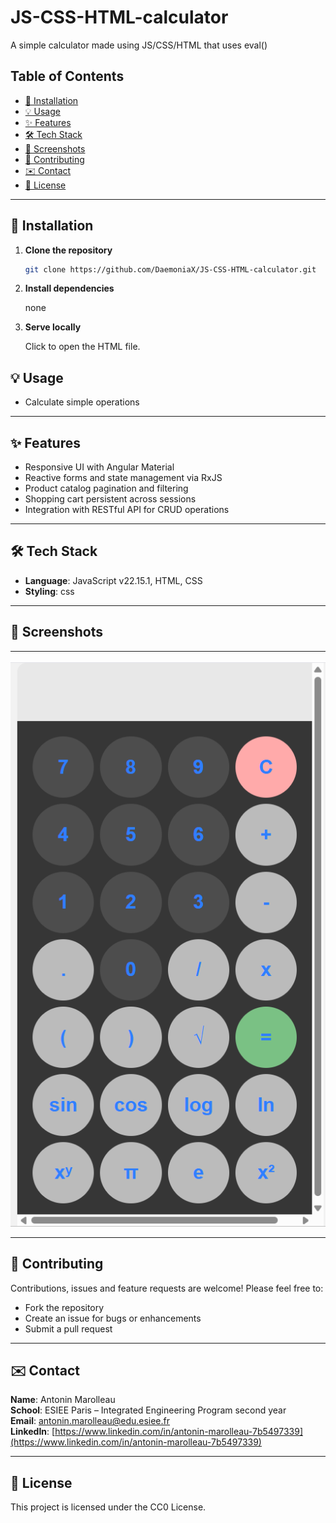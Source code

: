 # JS-CSS-HTML-calculator
A simple calculator made using JS/CSS/HTML that uses eval()

## Table of Contents

* [🔧 Installation](#-installation)
* [💡 Usage](#-usage)
* [✨ Features](#-features)
* [🛠️ Tech Stack](#️-tech-stack)
* [📸 Screenshots](#-screenshots)
* [🤝 Contributing](#-contributing)
* [✉️ Contact](#️-contact)
* [📄 License](#-license)

---

## 🔧 Installation

1. **Clone the repository**

   ```bash
   git clone https://github.com/DaemoniaX/JS-CSS-HTML-calculator.git
   ```
2. **Install dependencies**

   none
   
3. **Serve locally**

   Click to open the HTML file.

## 💡 Usage

* Calculate simple operations

---

## ✨ Features

* Responsive UI with Angular Material
* Reactive forms and state management via RxJS
* Product catalog pagination and filtering
* Shopping cart persistent across sessions
* Integration with RESTful API for CRUD operations

---

## 🛠️ Tech Stack

* **Language**: JavaScript v22.15.1, HTML, CSS
* **Styling**: css

---

## 📸 Screenshots

---
![Home Page](./pic.png)

---

## 🤝 Contributing

Contributions, issues and feature requests are welcome! Please feel free to:

* Fork the repository
* Create an issue for bugs or enhancements
* Submit a pull request

---

## ✉️ Contact

**Name**: Antonin Marolleau  
**School**: ESIEE Paris – Integrated Engineering Program second year  
**Email**: [antonin.marolleau@edu.esiee.fr](mailto:antonin.marolleau@edu.esiee.fr)  
**LinkedIn**: [https://www.linkedin.com/in/antonin-marolleau-7b5497339](https://www.linkedin.com/in/antonin-marolleau-7b5497339)  

---

## 📄 License

This project is licensed under the CC0 License.

